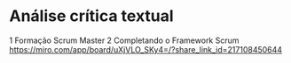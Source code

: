 # Análise crítica textual
1 Formação Scrum Master
2 Completando o Framework Scrum
https://miro.com/app/board/uXjVLO_SKy4=/?share_link_id=217108450644
